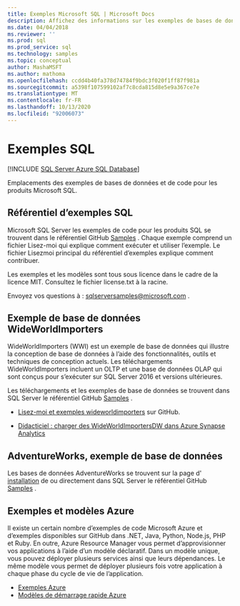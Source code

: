 ```yaml
---
title: Exemples Microsoft SQL | Microsoft Docs
description: Affichez des informations sur les exemples de bases de données WideWorldImporters et AdventureWorks, les exemples et modèles Azure, ainsi que des exemples de code pour les produits Microsoft SQL.
ms.date: 04/04/2018
ms.reviewer: ''
ms.prod: sql
ms.prod_service: sql
ms.technology: samples
ms.topic: conceptual
author: MashaMSFT
ms.author: mathoma
ms.openlocfilehash: ccdd4b40fa378d74784f9bdc3f020f1ff87f981a
ms.sourcegitcommit: a5398f107599102af7c8cda815d8e5e9a367ce7e
ms.translationtype: MT
ms.contentlocale: fr-FR
ms.lasthandoff: 10/13/2020
ms.locfileid: "92006073"
---
```

# <a name="sql-samples"></a>Exemples SQL

[!INCLUDE [SQL Server Azure SQL Database](../includes/appliesto-ss-asdb-asdw-pdw-md.md)]

Emplacements des exemples de bases de données et de code pour les produits Microsoft SQL.

## <a name="sql-samples-repository"></a>Référentiel d’exemples SQL

Microsoft SQL Server les exemples de code pour les produits SQL se trouvent dans le référentiel GitHub [Samples](https://github.com/microsoft/sql-server-samples) . Chaque exemple comprend un fichier Lisez-moi qui explique comment exécuter et utiliser l’exemple. Le fichier Lisezmoi principal du référentiel d’exemples explique comment contribuer. 

Les exemples et les modèles sont tous sous licence dans le cadre de la licence MIT. Consultez le fichier license.txt à la racine.

Envoyez vos questions à : sqlserversamples@microsoft.com .


## <a name="wideworldimporters-sample-database"></a>Exemple de base de données WideWorldImporters

WideWorldImporters (WWI) est un exemple de base de données qui illustre la conception de base de données à l’aide des fonctionnalités, outils et techniques de conception actuels. Les téléchargements WideWorldImporters incluent un OLTP et une base de données OLAP qui sont conçus pour s’exécuter sur SQL Server 2016 et versions ultérieures. 

Les téléchargements et les exemples de base de données se trouvent dans SQL Server le référentiel GitHub [Samples](https://github.com/Microsoft/sql-server-samples) .


- [Lisez-moi et exemples wideworldimporters](https://github.com/Microsoft/sql-server-samples/tree/master/samples/databases/wide-world-importers) sur GitHub.

- [Didacticiel : charger des WideWorldImportersDW dans Azure Synapse Analytics](/azure/sql-data-warehouse/load-data-wideworldimportersdw)


## <a name="adventureworks-sample-database"></a>AdventureWorks, exemple de base de données

Les bases de données AdventureWorks se trouvent sur la page d' [installation](adventureworks-install-configure.md) de ou directement dans SQL Server le référentiel GitHub [Samples](https://github.com/Microsoft/sql-server-samples) . 


## <a name="azure-samples-and-templates"></a>Exemples et modèles Azure
Il existe un certain nombre d’exemples de code Microsoft Azure et d’exemples disponibles sur GitHub dans .NET, Java, Python, Node.js, PHP et Ruby. En outre, Azure Resource Manager vous permet d’approvisionner vos applications à l’aide d’un modèle déclaratif. Dans un modèle unique, vous pouvez déployer plusieurs services ainsi que leurs dépendances. Le même modèle vous permet de déployer plusieurs fois votre application à chaque phase du cycle de vie de l’application.

- [Exemples Azure](https://github.com/Azure-Samples)
- [Modèles de démarrage rapide Azure](https://azure.microsoft.com/resources/templates/)





